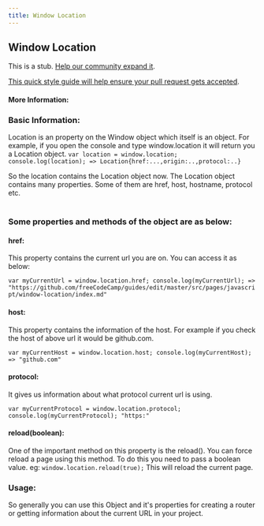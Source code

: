 ```yaml
---
title: Window Location
---
```

## Window Location

This is a stub. <a href='https://github.com/freecodecamp/guides/tree/master/src/pages/javascript/window-location/index.md' target='_blank' rel='nofollow'>Help our community expand it</a>.

<a href='https://github.com/freecodecamp/guides/blob/master/README.md' target='_blank' rel='nofollow'>This quick style guide will help ensure your pull request gets accepted</a>.

<!-- The article goes here, in GitHub-flavored Markdown. Feel free to add YouTube videos, images, and CodePen/JSBin embeds  -->

#### More Information:
<!-- Please add any articles you think might be helpful to read before writing the article -->


### Basic Information:
Location is an property on the Window object which itself is an object.
For example, if you open the console and type window.location it will return you a Location object.
`var location = window.location;
console.log(location);
=> Location{href:...,origin:..,protocol:..}`

So the location contains the Location object now.
The Location object contains many properties. Some of them are href, host, hostname, protocol etc.<br><br>

### Some properties and methods of the object are as below:

#### href:
This property contains the current url you are on.
You can access it as below:

`var myCurrentUrl = window.location.href;
console.log(myCurrentUrl);
=> "https://github.com/freeCodeCamp/guides/edit/master/src/pages/javascript/window-location/index.md"`

#### host:
This property contains the information of the host. For example if you check the host of above url it would be github.com.

`var myCurrentHost = window.location.host;
console.log(myCurrentHost);
=> "github.com"`

#### protocol:
It gives us information about what protocol current url is using.

`var myCurrentProtocol = window.location.protocol;
console.log(myCurrentProtocol);
"https:"`

#### reload(boolean):
One of the important method on this property is the reload(). You can force reload a page using this method.
To do this you need to pass a boolean value.
eg: `window.location.reload(true);`
This will reload the current page.

### Usage:
So generally you can use this Object and it's properties for creating a router or getting information about the current URL in your project.
